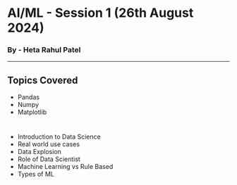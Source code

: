 # AI/ML - Session 1 (26th August 2024)
### By - Heta Rahul Patel
---
## Topics Covered

 - Pandas
 - Numpy
 - Matplotlib
#
 - Introduction to Data Science
 - Real world use cases
 - Data Explosion
 - Role of Data Scientist
 - Machine Learning vs Rule Based
 - Types of ML


